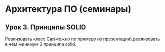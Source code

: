 # Архитектура ПО (семинары)
## Урок 3. Принципы SOLID
Реализовать класс Car(можно по примеру из презентации),реализовать в нём минимум 3 принципа solid.